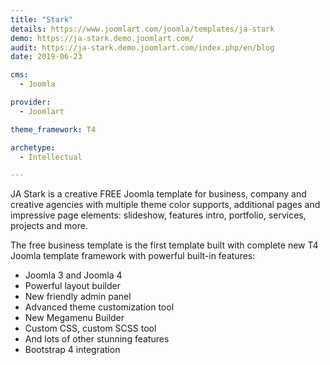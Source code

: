 ```yaml
---
title: "Stark"
details: https://www.joomlart.com/joomla/templates/ja-stark
demo: https://ja-stark.demo.joomlart.com/
audit: https://ja-stark.demo.joomlart.com/index.php/en/blog
date: 2019-06-23

cms: 
  - Joomla

provider:
  - Joomlart

theme_framework: T4

archetype:
  - Intellectual

---
```


JA Stark is a creative FREE Joomla template for business, company and creative agencies with multiple theme color supports, additional pages and impressive page elements: slideshow, features intro, portfolio, services, projects and more.

The free business template is the first template built with complete new T4 Joomla template framework with powerful built-in features:

* Joomla 3 and Joomla 4
* Powerful layout builder
* New friendly admin panel
* Advanced theme customization tool
* New Megamenu Builder
* Custom CSS, custom SCSS tool
* And lots of other stunning features
* Bootstrap 4 integration

